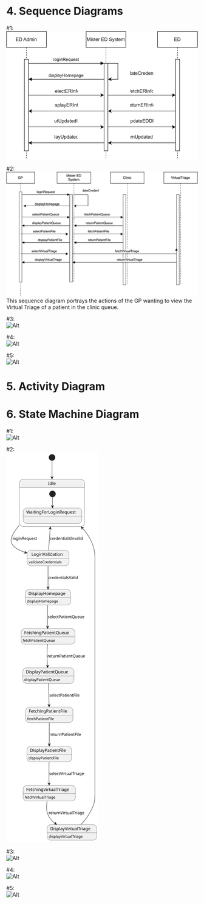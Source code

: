 
# 4. Sequence Diagrams

  #1: 
  <br> 
  ![Alt](EDAdminSequenceDiagram.drawio.svg)
  <br>

  #2:
  <br>
  ![Alt](GPSequenceDiagram.drawio.svg) 
  <br>This sequence diagram portrays the actions of the GP wanting to view the Virtual Triage of a patient in the clinic queue.

  #3:
  <br>
  ![Alt](ClinicianSequence.drawio)
  <br>
  
  #4:
  <br>
  ![Alt](Sequence_Patient1.svg)
  <br>
  
  #5:
  <br>
  ![Alt]()
  <br>

# 5. Activity Diagram

# 6. State Machine Diagram

  #1: 
  <br> 
  ![Alt]()
  <br>

  #2:
  <br>
  ![Alt](GPStateDiagram.svg) 
  <br>

  #3:
  <br>
  ![Alt]()
  <br>
  
  #4:
  <br>
  ![Alt]()
  <br>
  
  #5:
  <br>
  ![Alt]()
  <br>

